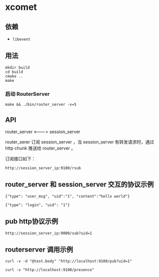 # xcomet

## 依赖

+ `libevent`

## 用法

```
mkdir build
cd build
cmake ..
make
```

### 启动 RouterServer

```
make && ./bin/router_server -v=5
```

## API

router_server <---> session_server 

router_serer 订阅 session_server ，当 session_server 有转发请求时，通过 http chunk 推送给 router_server 。

订阅接口如下：

```
http://session_server_ip:9100/rsub
```

## router_server 和 session_server 交互的协议示例

```
{"type": "user_msg", "uid":"1", "content":"hello world"}
```

```
{"type": "login", "uid": "1"}
```

## pub http协议示例

```
http://session_server_ip:9000/sub?uid=1
```

## routerserver 调用示例

```
curl -v -d "@test.body" "http://localhost:9100/pub?uid=1"
```

```
curl -v "http://localhost:9100/presence"
```

